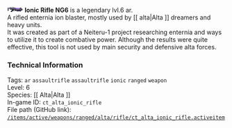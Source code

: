 ![ ](https://raw.githubusercontent.com/Ceterai/Enternia/main/items/active/weapons/ranged/alta/rifle/ct_alta_ionic_rifle.png) **Ionic Rifle NG6** is a legendary lvl.6 ar.  
A rifled enternia ion blaster, mostly used by [[ alta|Alta ]] dreamers and heavy units.  
It was created as part of a Neiteru-1 project researching enternia and ways to utilize it to create combative power. Although the results were quite effective, this tool is not used by main security and defensive alta forces.

### Technical Information

Tags: `ar` `assaultrifle` `assaultrifle` `ionic` `ranged` `weapon`  
Level: 6  
Species: [[ Alta|Alta ]]  
In-game ID: `ct_alta_ionic_rifle`  
File path (GitHub link): [`/items/active/weapons/ranged/alta/rifle/ct_alta_ionic_rifle.activeitem`](https://github.com/Ceterai/Enternia/blob/main/items/active/weapons/ranged/alta/rifle/ct_alta_ionic_rifle.activeitem)
